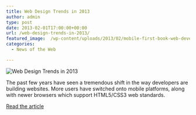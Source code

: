 ```yaml
---
title: Web Design Trends in 2013
author: admin
type: post
date: 2013-02-01T17:00:00+00:00
url: /web-design-trends-in-2013/
featured_image:  /wp-content/uploads/2013/02/mobile-first-book-web-development.png
categories:
  - News of the Web

---
```

<img src="https://i2.wp.com/webdesignledger.com/wp-content/uploads/2013/01/mobile-first-book-web-development.png?w=700" alt="Web Design Trends in 2013" data-recalc-dims="1" />

The past few years have seen a tremendous shift in the way developers are building websites. More users have switched onto mobile platforms, along with newer browsers which support HTML5/CSS3 web standards.

<a href="http://webdesignledger.com/tips/web-design-trends-in-2013" title="Web Design Trends in 2013" target="_blank">Read the article</a>